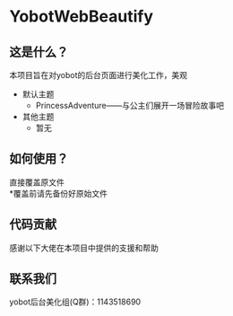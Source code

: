﻿# YobotWebBeautify

## 这是什么？
本项目旨在对yobot的后台页面进行美化工作，美观
- 默认主题
	- PrincessAdventure——与公主们展开一场冒险故事吧
- 其他主题
	- 暂无

## 如何使用？
直接覆盖原文件</br>
*覆盖前请先备份好原始文件

## 代码贡献
感谢以下大佬在本项目中提供的支援和帮助

## 联系我们
yobot后台美化组(Q群)：1143518690
